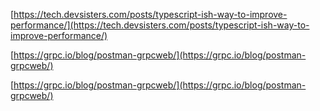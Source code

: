 
[https://tech.devsisters.com/posts/typescript-ish-way-to-improve-performance/](https://tech.devsisters.com/posts/typescript-ish-way-to-improve-performance/)


[https://grpc.io/blog/postman-grpcweb/](https://grpc.io/blog/postman-grpcweb/)


[https://grpc.io/blog/postman-grpcweb/](https://grpc.io/blog/postman-grpcweb/)

